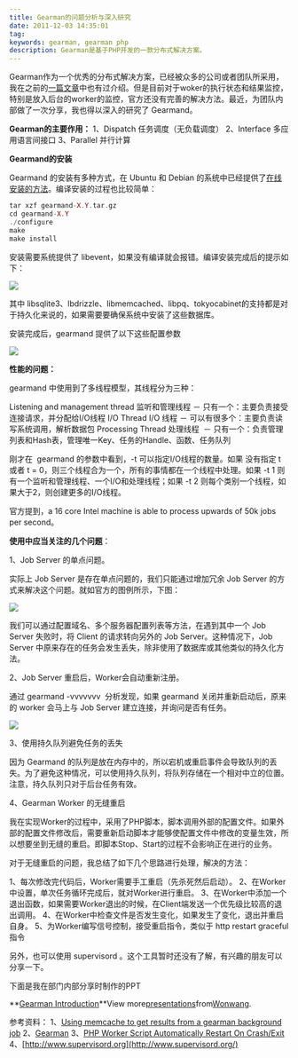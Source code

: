 ```yaml
---
title: Gearman的问题分析与深入研究
date: 2011-12-03 14:35:01
tag: 
keywords: gearman, gearman php
description: Gearman是基于PHP开发的一款分布式解决方案。
---
```


Gearman作为一个优秀的分布式解决方案，已经被众多的公司或者团队所采用，我在之前的[一篇文章](http://www.cnblogs.com/cocowool/archive/2011/08/18/2145144.html)中也有过介绍。但是目前对于woker的执行状态和结果监控，特别是放入后台的worker的监控，官方还没有完善的解决方法。最近，为团队内部做了一次分享，我也得以深入的研究了 Gearmand。


**Gearman的主要作用：**
1、Dispatch 任务调度（无负载调度）
2、Interface 多应用语言间接口
3、Parallel 并行计算


**Gearmand的安装**


Gearmand 的安装有多种方式，在 Ubuntu 和 Debian 的系统中已经提供了[在线安装的方法](http://gearman.org/index.php?id=getting_started)。编译安装的过程也比较简单：

```php
tar xzf gearmand-X.Y.tar.gz
cd gearmand-X.Y
./configure
make
make install
```

安装需要系统提供了 libevent，如果没有编译就会报错。编译安装完成后的提示如下：

![](/20111203-php-gearman/111.png)

其中 libsqlite3、lbdrizzle、libmemcached、libpq、tokyocabinet的支持都是对于持久化来说的，如果需要要确保系统中安装了这些数据库。

安装完成后，gearmand 提供了以下这些配置参数

![](/20111203-php-gearman/222.jpg)

**性能的问题：**

gearmand 中使用到了多线程模型，其线程分为三种：

Listening and management thread 监听和管理线程 － 只有一个：主要负责接受连接请求，并分配给I/O线程
I/O Thread I/O 线程 － 可以有很多个：主要负责读写系统调用，解析数据包
Processing Thread 处理线程  － 只有一个：负责管理列表和Hash表，管理唯一Key、任务的Handle、函数、任务队列

刚才在  gearmand 的参数中看到，-t 可以指定I/O线程的数量。如果 没有指定 t 或者 t = 0，则三个线程合为一个，所有的事情都在一个线程中处理。如果 -t 1 则有一个监听和管理线程、一个I/O和处理线程；如果 -t 2 则每个类别一个线程，如果大于2，则创建更多的I/O线程。

官方提到，a 16 core Intel machine is able to process upwards of 50k jobs per second。

**使用中应当关注的几个问题**：

1、Job Server 的单点问题。

实际上 Job Server 是存在单点问题的，我们只能通过增加冗余 Job Server 的方式来解决这个问题。就如官方的图例所示，下图：

![](/20111203-php-gearman/333.jpg)

我们可以通过配置域名、多个服务器配置列表等方法，在遇到其中一个 Job Server 失败时，将 Client 的请求转向另外的 Job Server。这种情况下，Job Server 中原来存在的任务会发生丢失，除非使用了数据库或其他类似的持久化方法。

2、Job Server 重启后，Worker会自动重新注册。

通过 gearmand -vvvvvvv  分析发现，如果 gearmand 关闭并重新启动后，原来的 worker 会马上与 Job Server 建立连接，并询问是否有任务。

![](/20111203-php-gearman/444.jpg)

3、使用持久队列避免任务的丢失

因为 Gearmand 的队列是放在内存中的，所以宕机或重启事件会导致队列的丢失。为了避免这种情况，可以使用持久队列，将队列存储在一个相对中立的位置。注意，持久队列只对于后台任务有效。

4、Gearman Worker 的无缝重启

我在实现Worker的过程中，采用了PHP脚本，脚本调用外部的配置文件。如果外部的配置文件修改后，需要重新启动脚本才能够使配置文件中修改的变量生效，所以想要坐到无缝的重启。即脚本Stop、Start的过程不会影响正在进行的业务。

对于无缝重启的问题，我总结了如下几个思路进行处理，解决的方法：

1、每次修改完代码后，Worker需要手工重启（先杀死然后启动）。
2、在Worker中设置，单次任务循环完成后，就对Worker进行重启。
3、在Worker中添加一个退出函数，如果需要Worker退出的时候，在Client端发送一个优先级比较高的退出调用。
4、在Worker中检查文件是否发生变化，如果发生了变化，退出并重启自身。
5、为Worker编写信号控制，接受重启指令，类似于 http restart graceful 指令

另外，也可以使用 supervisord 。这个工具暂时还没有了解，有兴趣的朋友可以分享一下。

下面是我在部门内部分享时制作的PPT

**[Gearman Introduction](http://www.slideshare.net/Wonwang/gearman-introduction-10452050)**View more[presentations](http://www.slideshare.net/)from[Wonwang](http://www.slideshare.net/Wonwang).

参考资料：
1、[Using memcache to get results from a gearman background job](http://william.shallum.net/random-notes/usingmemcachetogetresultsfromagearmanbackgroundjob)
2、[Gearman](http://gearman.org/)
3、[PHP Worker Script Automatically Restart On Crash/Exit](http://groups.google.com/group/gearman/msg/5314505c52e92b74?dmode=source)
4、[http://www.supervisord.org](http://www.supervisord.org/)

